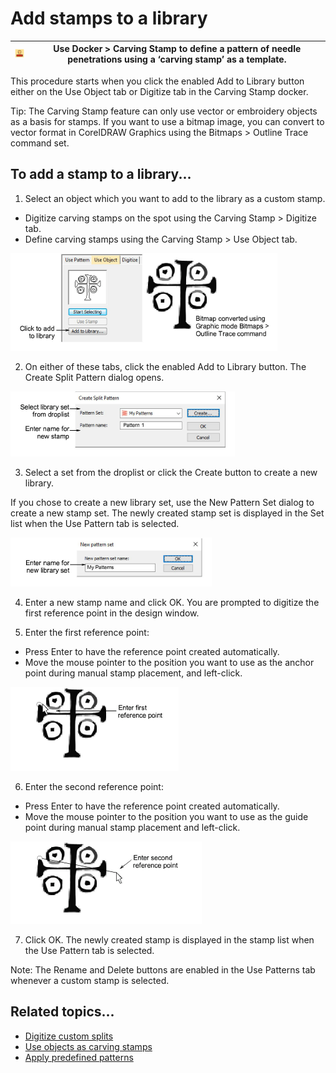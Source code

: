 # Add stamps to a library

| ![CarvingStamp00152.png](assets/CarvingStamp00152.png) | Use Docker > Carving Stamp to define a pattern of needle penetrations using a ‘carving stamp’ as a template. |
| ------------------------------------------------------ | ------------------------------------------------------------------------------------------------------------ |

This procedure starts when you click the enabled Add to Library button either on the Use Object tab or Digitize tab in the Carving Stamp docker.

Tip: The Carving Stamp feature can only use vector or embroidery objects as a basis for stamps. If you want to use a bitmap image, you can convert to vector format in CorelDRAW Graphics using the Bitmaps > Outline Trace command set.

## To add a stamp to a library...

1. Select an object which you want to add to the library as a custom stamp.

- Digitize carving stamps on the spot using the Carving Stamp > Digitize tab.
- Define carving stamps using the Carving Stamp > Use Object tab.

![AddStamp1.png](assets/AddStamp1.png)

2. On either of these tabs, click the enabled Add to Library button. The Create Split Pattern dialog opens.

![CreateSplitPattern.png](assets/CreateSplitPattern.png)

3. Select a set from the droplist or click the Create button to create a new library.

If you chose to create a new library set, use the New Pattern Set dialog to create a new stamp set. The newly created stamp set is displayed in the Set list when the Use Pattern tab is selected.

![NewPatternSet.png](assets/NewPatternSet.png)

4. Enter a new stamp name and click OK. You are prompted to digitize the first reference point in the design window.

5. Enter the first reference point:

- Press Enter to have the reference point created automatically.
- Move the mouse pointer to the position you want to use as the anchor point during manual stamp placement, and left-click.

![AddStamp100159.png](assets/AddStamp100159.png)

6. Enter the second reference point:

- Press Enter to have the reference point created automatically.
- Move the mouse pointer to the position you want to use as the guide point during manual stamp placement and left-click.

![AddStamp100162.png](assets/AddStamp100162.png)

7. Click OK. The newly created stamp is displayed in the stamp list when the Use Pattern tab is selected.

Note: The Rename and Delete buttons are enabled in the Use Patterns tab whenever a custom stamp is selected.

## Related topics...

- [Digitize custom splits](Digitize_custom_splits)
- [Use objects as carving stamps](Use_objects_as_carving_stamps)
- [Apply predefined patterns](Apply_predefined_patterns)
